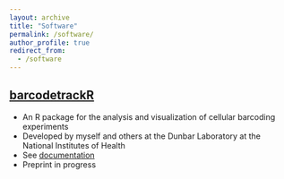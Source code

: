 ```yaml
---
layout: archive
title: "Software"
permalink: /software/
author_profile: true
redirect_from:
  - /software
---
```



## [barcodetrackR](http://d93espinoza.github.io/barcodetrackR)
* An R package for the analysis and visualization of cellular barcoding experiments
* Developed by myself and others at the Dunbar Laboratory at the National Institutes of Health
* See [documentation](http://d93espinoza.github.io/barcodetrackR)
* Preprint in progress

